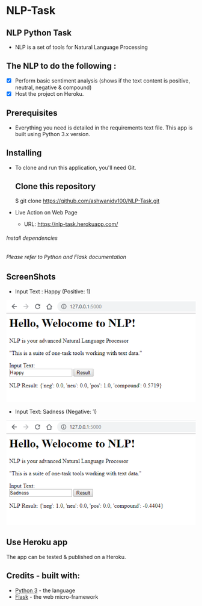 # NLP-Task
## NLP Python Task </br>
- NLP is a set of tools for Natural Language Processing

## The NLP to do the following :
- [x] Perform basic sentiment analysis (shows if the text content is positive, neutral, negative & compound) 
- [x] Host the project on Heroku.

## Prerequisites
- Everything you need is detailed in the requirements text file. This app is built using Python 3.x version.

## Installing
- To clone and run this application, you'll need Git.

    ## Clone this repository
    $ git clone https://github.com/ashwanidv100/NLP-Task.git

- Live Action on Web Page
  - URL: https://nlp-task.herokuapp.com/

###### Install dependencies
###### Please refer to Python and Flask documentation

## ScreenShots
- Input Text : Happy (Positive: 1)

![User-entered text](/Screenshots/pic.PNG)

- Input Text: Sadness (Negative: 1)

![User-entered text](/Screenshots/pic1.PNG)

## Use Heroku app

The app can be tested & published on a Heroku.

## Credits - built with:

* [Python 3](https://www.python.org/downloads/) - the language
* [Flask](http://flask.pocoo.org/) - the web micro-framework
